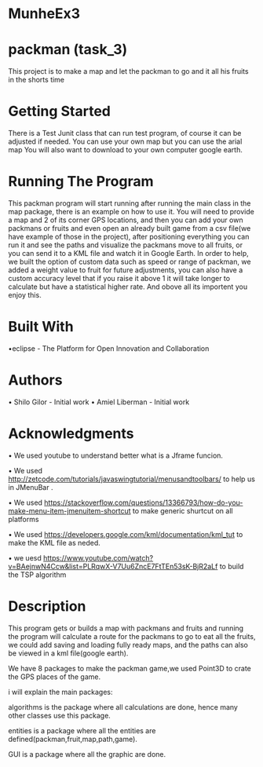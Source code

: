 # MunheEx3

# packman   (task_3)
This project is to make a map and let the packman to go and it all his fruits in the shorts time 


# Getting Started

There is a Test Junit class that can run test program, of course it can be adjusted if needed.
You can use your own map but you can use the arial map
You will also want to download to your own computer google earth.

# Running The Program

This packman program will start running after running the main class in the map package, there is an example on how to use it.
You will need to provide a map and 2 of its corner GPS locations, and then you can add your own packmans or fruits and even open an already built game from a csv file(we have example of those in the project), after positioning everything you can run it and see the paths and visualize the packmans move to all fruits, or you can send it to a KML file and watch it in Google Earth.
In order to help, we built the option of custom data such as speed or range of packman, we added a weight value to fruit for future adjustments, you can also have a custom accuracy level that if you raise it above 1 it will take longer to calculate but have a statistical higher rate. And obove all its importent you enjoy this.


# Built With

•eclipse - The Platform for Open Innovation and Collaboration

# Authors

•	Shilo Gilor - Initial work 
•	Amiel Liberman - Initial work 

# Acknowledgments

•	We used youtube to understand better what is a Jframe funcion.

• We used http://zetcode.com/tutorials/javaswingtutorial/menusandtoolbars/ to help us in JMenuBar .

• We used		https://stackoverflow.com/questions/13366793/how-do-you-make-menu-item-jmenuitem-shortcut to make   generic shurtcut on all platforms

• We  used https://developers.google.com/kml/documentation/kml_tut to make the KML file as neded.

• we uesd https://www.youtube.com/watch?v=BAejnwN4Ccw&list=PLRqwX-V7Uu6ZncE7FtTEn53sK-BjR2aLf to build the  TSP algorithm

# Description 
This program gets or builds a map with packmans and fruits and running the program will calculate a route for the packmans to go to eat all the fruits, we could add saving and loading fully ready maps, and the paths can also be viewed in a kml file(google earth).

We have 8 packages to make the packman game,we used Point3D to crate the GPS places of the game.

i will explain the main packages:

algorithms is the package where all calculations are done, hence many other classes use this package.

entities is a package where all the entities are defined(packman,fruit,map,path,game).

GUI is a package where all the graphic are done.

